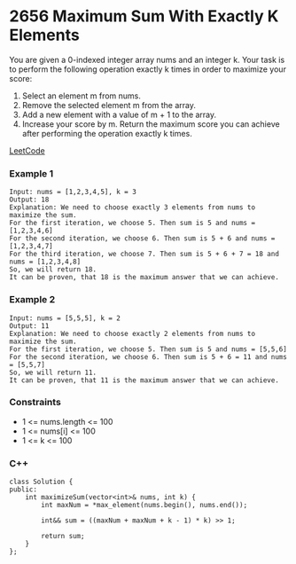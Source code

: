 # 2656 Maximum Sum With Exactly K Elements 

You are given a 0-indexed integer array nums and an integer k. Your task is to perform the following operation exactly k times in order to maximize your score:

1. Select an element m from nums.
2. Remove the selected element m from the array.
3. Add a new element with a value of m + 1 to the array.
4. Increase your score by m.
Return the maximum score you can achieve after performing the operation exactly k times.
 

[LeetCode](https://leetcode.cn/problems/find-the-distinct-difference-array/)

### Example 1

```
Input: nums = [1,2,3,4,5], k = 3
Output: 18
Explanation: We need to choose exactly 3 elements from nums to maximize the sum.
For the first iteration, we choose 5. Then sum is 5 and nums = [1,2,3,4,6]
For the second iteration, we choose 6. Then sum is 5 + 6 and nums = [1,2,3,4,7]
For the third iteration, we choose 7. Then sum is 5 + 6 + 7 = 18 and nums = [1,2,3,4,8]
So, we will return 18.
It can be proven, that 18 is the maximum answer that we can achieve.
```

### Example 2

```
Input: nums = [5,5,5], k = 2
Output: 11
Explanation: We need to choose exactly 2 elements from nums to maximize the sum.
For the first iteration, we choose 5. Then sum is 5 and nums = [5,5,6]
For the second iteration, we choose 6. Then sum is 5 + 6 = 11 and nums = [5,5,7]
So, we will return 11.
It can be proven, that 11 is the maximum answer that we can achieve.
```

### Constraints

* 1 <= nums.length <= 100
* 1 <= nums[i] <= 100
* 1 <= k <= 100


### C++ 

```
class Solution {
public:
    int maximizeSum(vector<int>& nums, int k) {
        int maxNum = *max_element(nums.begin(), nums.end());

        int&& sum = ((maxNum + maxNum + k - 1) * k) >> 1; 
        
        return sum;
    }
};
```